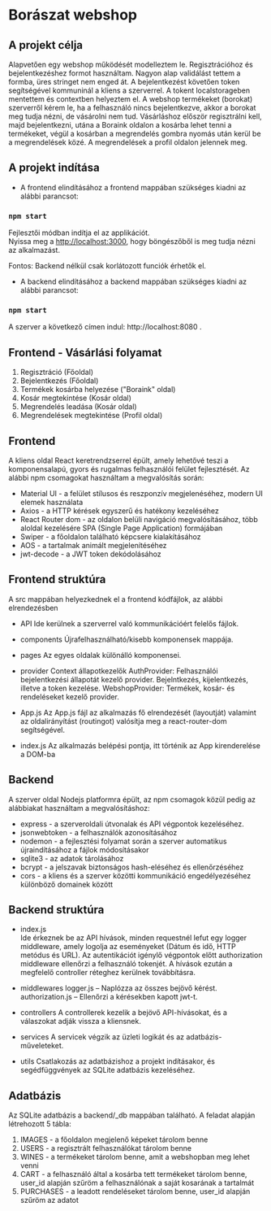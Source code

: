 # Borászat webshop

## A projekt célja

Alapvetően egy webshop működését modelleztem le. Regisztrációhoz és bejelentkezéshez formot használtam. Nagyon alap validálást tettem a formba, üres stringet nem enged át. A bejelentkezést követően token segítségével kommuninál a kliens a szerverrel. A tokent localstorageben mentettem és contextben helyeztem el. A webshop termékeket (borokat) szerverről kérem le, ha a felhasználó nincs bejelentkezve, akkor a borokat meg tudja nézni, de vásárolni nem tud. Vásárláshoz először regisztrálni kell, majd bejelentkezni, utána a Boraink oldalon a kosárba lehet tenni a termékeket, végül a kosárban a megrendelés gombra nyomás után kerül be a megrendelések közé. A megrendelések a profil oldalon jelennek meg. 


## A projekt indítása

- A frontend elindításához a frontend mappában szükséges kiadni az alábbi parancsot:

### `npm start`

Fejlesztői módban indítja el az applikációt.\
Nyissa meg a  [http://localhost:3000](http://localhost:3000), hogy böngészőből is meg tudja nézni az alkalmazást.

Fontos: Backend nélkül csak korlátozott funciók érhetők el.


- A backend elindításához a backend mappában szükséges kiadni az alábbi parancsot:

### `npm start`

A szerver a következő címen indul: http://localhost:8080 .

## Frontend - Vásárlási folyamat

1. Regisztráció (Főoldal)
2. Bejelentkezés (Főoldal)
3. Termékek kosárba helyezése ("Boraink" oldal)
4. Kosár megtekintése (Kosár oldal)
5. Megrendelés leadása (Kosár oldal)
6. Megrendelések megtekintése (Profil oldal)


## Frontend

A kliens oldal React keretrendzserrel épült, amely lehetővé teszi a komponensalapú, gyors és rugalmas felhasználói felület fejlesztését. Az alábbi npm csomagokat használtam a megvalósítás során:
- Material UI - a felület stílusos és reszponzív megjelenéséhez, modern UI elemek használata
- Axios - a HTTP kérések egyszerű és hatékony kezeléséhez
- React Router dom - az oldalon belüli navigáció megvalósításához, több aloldal kezelésére SPA (Single Page Application) formájában
- Swiper - a főoldalon található képcsere kialakításához
- AOS -  a tartalmak animált megjelenítéséhez
- jwt-decode - a JWT token dekódolásához

## Frontend struktúra
A src mappában helyezkednek el a frontend kódfájlok, az alábbi elrendezésben
- API
  Ide kerülnek a szerverrel való kommunikációért felelős fájlok.

- components
  Újrafelhasználható/kisebb komponensek mappája.

- pages
  Az egyes oldalak különálló komponensei.

- provider
  Context állapotkezelők
  AuthProvider: Felhasználói bejelentkezési állapotát kezelő provider. Bejelntkezés, kijelentkezés, illetve a token kezelése.
  WebshopProvider: Termékek, kosár- és rendeléseket kezelő provider.

- App.js
  Az App.js fájl az alkalmazás fő elrendezését (layoutját) valamint az oldalirányítást (routingot) valósítja meg a react-router-dom segítségével.

- index.js
  Az alkalmazás belépési pontja, itt történik az App kirenderelése a DOM-ba



## Backend
A szerver oldal Nodejs platformra épült, az npm csomagok közül pedig az alábbiakat használtam a megvalósításhoz:
- express - a szerveroldali útvonalak és API végpontok kezeléséhez.
- jsonwebtoken - a felhasználók azonosításához
- nodemon - a fejlesztési folyamat során a szerver automatikus újraindításához a fájlok módosításakor
- sqlite3 - az adatok tárolásához
- bcrypt -  a jelszavak biztonságos hash-eléséhez és ellenőrzéséhez
- cors - a kliens és a szerver közötti kommunikáció engedélyezéséhez különböző domainek között

## Backend struktúra
- index.js  
  Ide érkeznek be az API hívások, minden requestnél lefut egy logger middleware, amely logolja az eseményeket (Dátum és idő, HTTP metódus és URL). 
  Az autentikációt igénylő végpontok előtt authorization middleware ellenőrzi a felhasználó tokenjét. 
  A hívások ezután a megfelelő controller réteghez kerülnek továbbításra.

- middlewares
  logger.js – Naplózza az összes bejövő kérést.
  authorization.js – Ellenőrzi a kérésekben kapott jwt-t.

- controllers
  A controllerek kezelik a bejövő API-hívásokat, és a válaszokat adják vissza a kliensnek.

- services
  A servicek végzik az üzleti logikát és az adatbázis-műveleteket.   

- utils
  Csatlakozás az adatbázishoz a projekt indításakor, és segédfüggvények az SQLite adatbázis kezeléséhez.


## Adatbázis
Az SQLite adatbázis a backend/_db mappában található. A feladat alapján létrehozott 5 tábla:
1. IMAGES - a főoldalon megjelenő képeket tárolom benne
2. USERS - a regisztrált felhasználókat tárolom benne
3. WINES - a termékeket tárolom benne, amit a webshopban meg lehet venni
4. CART - a felhasználó által a kosárba tett termékeket tárolom benne, user_id alapján szűröm a felhasználónak a saját kosarának a tartalmát
5. PURCHASES - a leadott rendeléseket tárolom benne, user_id alapján szűröm az adatot
